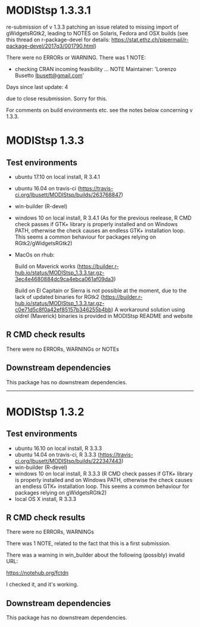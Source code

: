 MODIStsp 1.3.3.1
================

re-submission of v 1.3.3 patching an issue related to missing import of 
gWidgetsRGtk2, leading to NOTES on Solaris, Fedora and OSX builds (see this 
thread on r-package-devel for details: 
https://stat.ethz.ch/pipermail/r-package-devel/2017q3/001790.html)

There were no ERRORs or WARNING. There was 1 NOTE:

   * checking CRAN incoming feasibility ... NOTE
   Maintainer: 'Lorenzo Busetto <lbusett@gmail.com>'

   Days since last update: 4

due to close resubmission. Sorry for this.

For comments on build environments etc. see the notes below concerning v 1.3.3. 

MODIStsp 1.3.3
==============

## Test environments
* ubuntu 17.10 on local install, R 3.4.1
* ubuntu 16.04 on travis-ci (https://travis-ci.org/lbusett/MODIStsp/builds/263768847)
* win-builder (R-devel)
* windows 10 on local install, R 3.4.1 (As for the previous reelease, 
  R CMD check passes if GTK+ library is properly installed and on Windows PATH,
  otherwise the check causes an endless GTK+ installation loop. This seems a 
  common behaviour for packages relying on RGtk2/gWidgetsRGtk2)
* MacOs on rhub:
  
  Build on Maverick works (https://builder.r-hub.io/status/MODIStsp_1.3.3.tar.gz-3ec4e4680884dc9ca4ebca061af09da3)
  
  Build on El Capitain or Sierra is not possible at the moment, due to the lack
  of updated binaries for RGtk2 (https://builder.r-hub.io/status/MODIStsp_1.3.3.tar.gz-c0e71d5c8f0a42ef85157b346255b4bb)
  A workaround solution using oldrel (Maverick) binaries is provided in MODIStsp README and website


## R CMD check results

There were no ERRORs, WARNINGs or NOTEs


## Downstream dependencies

This package has no downstream dependencies.

--------------------------------------------------------------------------------
MODIStsp 1.3.2
==============

## Test environments
* ubuntu 16.10 on local install, R 3.3.3
* ubuntu 14.04 on travis-ci, R 3.3.3 (https://travis-ci.org/lbusett/MODIStsp/builds/222347443)
* win-builder (R-devel)
* windows 10 on local install, R 3.3.3 (R CMD check passes if GTK+ library is
  properly installed and on Windows PATH, otherwise the check causes an endless
  GTK+ installation loop. This seems a common behaviour for packages relying on 
  gWidgetsRGtk2)
* local OS X install, R 3.3.3

## R CMD check results

There were no ERRORs, WARNINGs 

There was 1 NOTE, related to the fact that this is a first submission.

There was a warning in win_builder about the following (possibly) invalid URL:

https://notehub.org/fctdn

I checked it, and it's working.

## Downstream dependencies

This package has no downstream dependencies.